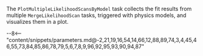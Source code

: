 The `PlotMultipleLikelihoodScansByModel` task collects the fit results from multiple `MergeLikelihoodScan` tasks, triggered with physics models, and visualizes them in a plot.

<div class="dhi_parameter_table">

--8<-- "content/snippets/parameters.md@-2,21,19,16,54,14,66,12,88,89,74,3,4,45,46,55,73,84,85,86,78,79,5,6,7,8,9,96,92,95,93,90,94,87"

</div>
